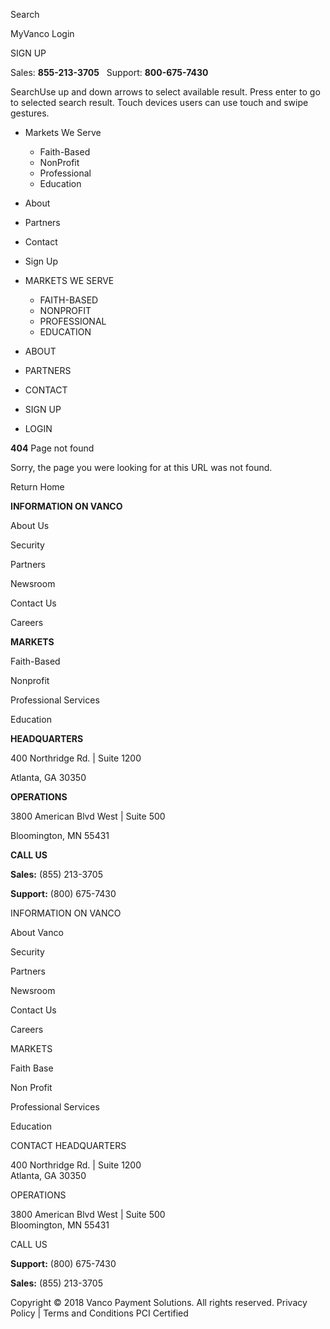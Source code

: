 Search

MyVanco Login

SIGN UP

Sales: **855-213-3705**   Support: **800-675-7430**

SearchUse up and down arrows to select available result. Press enter to go to selected search result. Touch devices users can use touch and swipe gestures.  

*   Markets We Serve
    *   Faith-Based
    *   NonProfit
    *   Professional
    *   Education
*   About
*   Partners
*   Contact
*   Sign Up

*   MARKETS WE SERVE
    *   FAITH-BASED
    *   NONPROFIT
    *   PROFESSIONAL
    *   EDUCATION
*   ABOUT
*   PARTNERS
*   CONTACT
*   SIGN UP
*   LOGIN

**404** Page not found

Sorry, the page you were looking for at this URL was not found.

Return Home

**INFORMATION ON VANCO**

About Us

Security

Partners

Newsroom

Contact Us

Careers

**MARKETS**

Faith-Based

Nonprofit

Professional Services

Education

**HEADQUARTERS**

400 Northridge Rd. | Suite 1200

Atlanta, GA 30350

**OPERATIONS**

3800 American Blvd West | Suite 500

Bloomington, MN 55431

**CALL US**

**Sales:** (855) 213-3705

**Support:** (800) 675-7430

INFORMATION ON VANCO

About Vanco

Security

Partners

Newsroom

Contact Us

Careers

MARKETS

Faith Base

Non Profit

Professional Services

Education

CONTACT HEADQUARTERS

400 Northridge Rd. | Suite 1200  
Atlanta, GA 30350

OPERATIONS

3800 American Blvd West | Suite 500  
Bloomington, MN 55431

CALL US

**Support:** (800) 675-7430

**Sales:** (855) 213-3705

Copyright © 2018 Vanco Payment Solutions. All rights reserved. Privacy Policy | Terms and Conditions PCI Certified